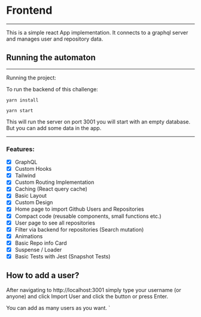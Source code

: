 # Frontend

---

This is a simple react App implementation. It connects to a graphql server and manages user and repository data.

## Running the automaton

---

Running the project:

To run the backend of this challenge:

```
yarn install
```

```
yarn start
```

This will run the server on port 3001 you will start with an empty database. But you can add some data in the app.

---

### Features:

- [x] GraphQL
- [x] Custom Hooks
- [x] Tailwind
- [x] Custom Routing Implementation
- [x] Caching (React query cache)
- [x] Basic Layout
- [x] Custom Design
- [x] Home page to import Github Users and Repositories
- [x] Compact code (reusable components, small functions etc.)
- [x] User page to see all repositories
- [x] Filter via backend for repositories (Search mutation)
- [x] Animations
- [x] Basic Repo info Card
- [x] Suspense / Loader
- [x] Basic Tests with Jest (Snapshot Tests)

## How to add a user?

After navigating to http://localhost:3001 simply type your username (or anyone) and click Import User and click the button or press Enter.

You can add as many users as you want.
`
